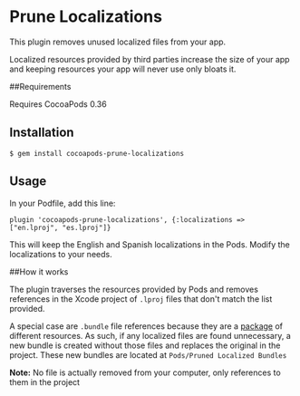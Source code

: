 # Prune Localizations

This plugin removes unused localized files from your app.

Localized resources provided by third parties increase the size of your app and keeping resources your app will never use only bloats it.

##Requirements

Requires CocoaPods 0.36

## Installation

    $ gem install cocoapods-prune-localizations

## Usage

In your Podfile, add this line:

    plugin 'cocoapods-prune-localizations', {:localizations => ["en.lproj", "es.lproj"]}

This will keep the English and Spanish localizations in the Pods. Modify the localizations to your needs.

##How it works

The plugin traverses the resources provided by Pods and removes references in the Xcode project of `.lproj` files that don't match the list provided.

A special case are `.bundle` file references because they are a [package](http://en.wikipedia.org/wiki/Package_(OS_X)) of different resources. As such, if any localized files are found unnecessary, a new bundle is created without those files and replaces the original in the project. These new bundles are located at `Pods/Pruned Localized Bundles`

**Note:** No file is actually removed from your computer, only references to them in the project

